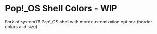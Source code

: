 # Pop!_OS Shell Colors - WIP

Fork of system76 Pop!_OS shell with more customization options (border colors and size)
